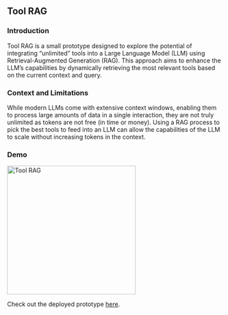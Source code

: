 ## Tool RAG

### Introduction

Tool RAG is a small prototype designed to explore the potential of integrating “unlimited” tools into a Large Language Model (LLM) using Retrieval-Augmented Generation (RAG). This approach aims to enhance the LLM’s capabilities by dynamically retrieving the most relevant tools based on the current context and query.

### Context and Limitations

While modern LLMs come with extensive context windows, enabling them to process large amounts of data in a single interaction, they are not truly unlimited as tokens are not free (in time or money). Using a RAG process to pick the best tools to feed into an LLM can allow the capabilities of the LLM to scale without increasing tokens in the context.

### Demo

<img src="https://github.com/bwhiting2356/memory-bot/assets/16016903/028e01c7-fcab-4cf3-aa26-efff5e05d865" alt="Tool RAG" width="300"/>

Check out the deployed prototype [here](https://memory-bot-five.vercel.app/).
